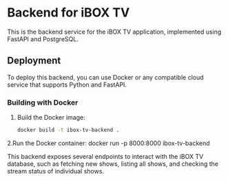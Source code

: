 # Backend for iBOX TV

This is the backend service for the iBOX TV application, implemented using FastAPI and PostgreSQL. 

## Deployment

To deploy this backend, you can use Docker or any compatible cloud service that supports Python and FastAPI.

### Building with Docker

1. Build the Docker image:
   ```bash
   docker build -t ibox-tv-backend .
2.Run the Docker container:
   docker run -p 8000:8000 ibox-tv-backend
   
This backend exposes several endpoints to interact with the iBOX TV database, such as fetching new shows, listing all shows, and checking the stream status of individual shows.
